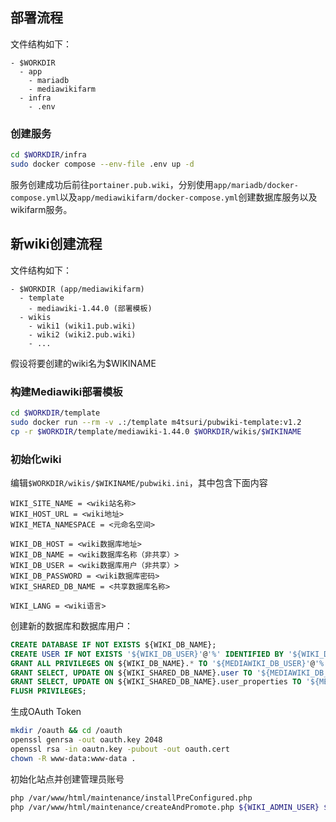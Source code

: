 ## 部署流程

文件结构如下：

```
- $WORKDIR
  - app
    - mariadb
    - mediawikifarm
  - infra
    - .env
```

### 创建服务

```sh
cd $WORKDIR/infra
sudo docker compose --env-file .env up -d
```

服务创建成功后前往`portainer.pub.wiki`，分别使用`app/mariadb/docker-compose.yml`以及`app/mediawikifarm/docker-compose.yml`创建数据库服务以及wikifarm服务。

## 新wiki创建流程

文件结构如下：

```
- $WORKDIR (app/mediawikifarm)
  - template
    - mediawiki-1.44.0 (部署模板)
  - wikis
    - wiki1 (wiki1.pub.wiki)
    - wiki2 (wiki2.pub.wiki)
    - ...
```

假设将要创建的wiki名为$WIKINAME

### 构建Mediawiki部署模板

```sh
cd $WORKDIR/template
sudo docker run --rm -v .:/template m4tsuri/pubwiki-template:v1.2
cp -r $WORKDIR/template/mediawiki-1.44.0 $WORKDIR/wikis/$WIKINAME
```

### 初始化wiki

编辑`$WORKDIR/wikis/$WIKINAME/pubwiki.ini`，其中包含下面内容

```
WIKI_SITE_NAME = <wiki站名称>
WIKI_HOST_URL = <wiki地址>
WIKI_META_NAMESPACE = <元命名空间>

WIKI_DB_HOST = <wiki数据库地址>
WIKI_DB_NAME = <wiki数据库名称（非共享）>
WIKI_DB_USER = <wiki数据库用户（非共享）>
WIKI_DB_PASSWORD = <wiki数据库密码>
WIKI_SHARED_DB_NAME = <共享数据库名称> 

WIKI_LANG = <wiki语言>
```

创建新的数据库和数据库用户：

```sql
CREATE DATABASE IF NOT EXISTS ${WIKI_DB_NAME};
CREATE USER IF NOT EXISTS '${WIKI_DB_USER}'@'%' IDENTIFIED BY '${WIKI_DB_PASSWORD}';
GRANT ALL PRIVILEGES ON ${WIKI_DB_NAME}.* TO '${MEDIAWIKI_DB_USER}'@'%';
GRANT SELECT, UPDATE ON ${WIKI_SHARED_DB_NAME}.user TO '${MEDIAWIKI_DB_USER}'@'%';
GRANT SELECT, UPDATE ON ${WIKI_SHARED_DB_NAME}.user_properties TO '${MEDIAWIKI_DB_USER}'@'%';
FLUSH PRIVILEGES;
```

生成OAuth Token

```sh
mkdir /oauth && cd /oauth
openssl genrsa -out oauth.key 2048
openssl rsa -in oautn.key -pubout -out oauth.cert
chown -R www-data:www-data .
```

初始化站点并创建管理员账号

```sh
php /var/www/html/maintenance/installPreConfigured.php
php /var/www/html/maintenance/createAndPromote.php ${WIKI_ADMIN_USER} ${WIKI_ADMIN_PASSWORD} --sysop --bureaucrat --force
```
